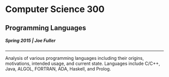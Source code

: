 # Computer Science 300
## Programming Languages
##### Spring 2015 | Joe Fuller

---

Analysis of various programming languages including their origins, motivations, intended usage, and current state.
Languages include C/C++, Java, ALGOL, FORTRAN, ADA, Haskell, and Prolog.